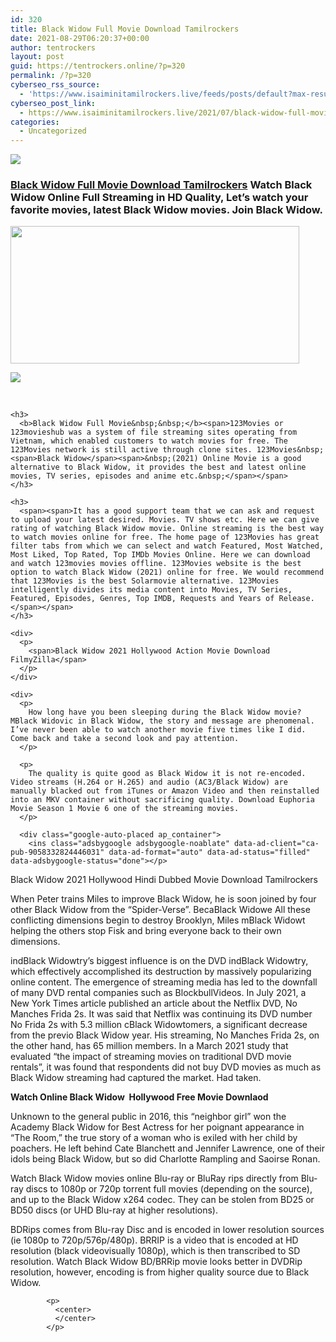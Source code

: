 ```yaml
---
id: 320
title: Black Widow Full Movie Download Tamilrockers
date: 2021-08-29T06:20:37+00:00
author: tentrockers
layout: post
guid: https://tentrockers.online/?p=320
permalink: /?p=320
cyberseo_rss_source:
  - 'https://www.isaiminitamilrockers.live/feeds/posts/default?max-results=150&start-index=1'
cyberseo_post_link:
  - https://www.isaiminitamilrockers.live/2021/07/black-widow-full-movie-download_7.html
categories:
  - Uncategorized
---
```

<div class="media_block">
  <img src="https://1.bp.blogspot.com/-84_H-yt3OjE/YOWXyK1Qs9I/AAAAAAAABAY/zkE8RVUcFWA5Hfqq1yxmQYHsxy1QNXawQCLcBGAsYHQ/s72-w462-h220-c/maxresdefault.jpg" class="media_thumbnail" />
</div>

<meta content="Black Widow Full Movie Download Tamilrockers &nbsp; Watch Black Widow Online Full Streaming in HD Quality, Let’s watch your favorite movies, late..." name="twitter:description" />

  


<center>
</center>

### **[Black Widow Full Movie Download Tamilrockers](https://www.tamilrockers.co.nz/black-widow-full-movie-download-tamilrockers-official/)&nbsp;**<span>Watch Black Widow Online Full Streaming in HD Quality, Let’s watch your favorite movies, latest Black Widow movies. Join Black Widow.</span>

<div>
  <div class="separator">
    <a href="https://1.bp.blogspot.com/-84_H-yt3OjE/YOWXyK1Qs9I/AAAAAAAABAY/zkE8RVUcFWA5Hfqq1yxmQYHsxy1QNXawQCLcBGAsYHQ/s1280/maxresdefault.jpg" imageanchor="1"><img loading="lazy" border="0" data-original-height="720" data-original-width="1280" height="220" src="https://1.bp.blogspot.com/-84_H-yt3OjE/YOWXyK1Qs9I/AAAAAAAABAY/zkE8RVUcFWA5Hfqq1yxmQYHsxy1QNXawQCLcBGAsYHQ/w462-h220/maxresdefault.jpg" width="462" /></a>
  </div>
  
  <p>
  </p>
  
  <div class="separator">
    <a href="https://www.tamilrockers.co.nz/black-widow-full-movie-download-tamilrockers-official/" imageanchor="1"><img border="0" data-original-height="250" data-original-width="300" src="https://1.bp.blogspot.com/-nfbzYVobUik/YMlpOerzdgI/AAAAAAAAA3Y/aAupsOUs_WMY6Lv7R1OtZhI6OqaRh-YAwCPcBGAYYCw/s0/e854879156f0849f3d27a89db88ed039.png" /></a>
  </div>
  
  <p>
    <span><br /></span></div> 
    
    <h3>
      <b>Black Widow Full Movie&nbsp;&nbsp;</b><span>123Movies or 123movieshub was a system of file streaming sites operating from Vietnam, which enabled customers to watch movies for free. The 123Movies network is still active through clone sites. 123Movies&nbsp;<span>Black Widow</span><span>&nbsp;(2021) Online Movie is a good alternative to Black Widow, it provides the best and latest online movies, TV series, episodes and anime etc.&nbsp;</span></span>
    </h3>
    
    <h3>
      <span><span>It has a good support team that we can ask and request to upload your latest desired. Movies. TV shows etc. Here we can give rating of watching Black Widow movie. Online streaming is the best way to watch movies online for free. The home page of 123Movies has great filter tabs from which we can select and watch Featured, Most Watched, Most Liked, Top Rated, Top IMDb Movies Online. Here we can download and watch 123movies movies offline. 123Movies website is the best option to watch Black Widow (2021) online for free. We would recommend that 123Movies is the best Solarmovie alternative. 123Movies intelligently divides its media content into Movies, TV Series, Featured, Episodes, Genres, Top IMDB, Requests and Years of Release.</span></span>
    </h3>
    
    <div>
      <p>
        <span>Black Widow 2021 Hollywood Action Movie Download FilmyZilla</span>
      </p>
    </div>
    
    <div>
      <p>
        How long have you been sleeping during the Black Widow movie? MBlack Widovic in Black Widow, the story and message are phenomenal. I’ve never been able to watch another movie five times like I did. Come back and take a second look and pay attention.
      </p>
      
      <p>
        The quality is quite good as Black Widow it is not re-encoded. Video streams (H.264 or H.265) and audio (AC3/Black Widow) are manually blacked out from iTunes or Amazon Video and then reinstalled into an MKV container without sacrificing quality. Download Euphoria Movie Season 1 Movie 6 one of the streaming movies.
      </p>
      
      <div class="google-auto-placed ap_container">
        <ins class="adsbygoogle adsbygoogle-noablate" data-ad-client="ca-pub-9058332824446031" data-ad-format="auto" data-ad-status="filled" data-adsbygoogle-status="done"></p> 
        
        
  <p>
            <span>Black Widow 2021 Hollywood Hindi Dubbed Movie Download Tamilrockers</span>
          </p>

        
        
  <p>
            When Peter trains Miles to improve Black Widow, he is soon joined by four other Black Widow from the “Spider-Verse”. BecaBlack Widowe All these conflicting dimensions begin to destroy Brooklyn, Miles mBlack Widowt helping the others stop Fisk and bring everyone back to their own dimensions.
          </p>

        
        
  <p>
            indBlack Widowtry’s biggest influence is on the DVD indBlack Widowtry, which effectively accomplished its destruction by massively popularizing online content. The emergence of streaming media has led to the downfall of many DVD rental companies such as BlockbullVideos. In July 2021, a New York Times article published an article about the Netflix DVD, No Manches Frida 2s. It was said that Netflix was continuing its DVD number No Frida 2s with 5.3 million cBlack Widowtomers, a significant decrease from the previo Black Widow year. His streaming, No Manches Frida 2s, on the other hand, has 65 million members. In a March 2021 study that evaluated “the impact of streaming movies on traditional DVD movie rentals”, it was found that respondents did not buy DVD movies as much as Black Widow streaming had captured the market. Had taken.
          </p>

        
        
  <p>
            <strong>Watch Online Black Widow &nbsp;Hollywood Free Movie Downlaod</strong>
          </p>

        
        
  <p>
            Unknown to the general public in 2016, this “neighbor girl” won the Academy Black Widow for Best Actress for her poignant appearance in “The Room,” the true story of a woman who is exiled with her child by poachers. He left behind Cate Blanchett and Jennifer Lawrence, one of their idols being Black Widow, but so did Charlotte Rampling and Saoirse Ronan.
          </p>

        
        
  <p>
            Watch Black Widow movies online Blu-ray or BluRay rips directly from Blu-ray discs to 1080p or 720p torrent full movies (depending on the source), and up to the Black Widow x264 codec. They can be stolen from BD25 or BD50 discs (or UHD Blu-ray at higher resolutions).
          </p>

        
        
  <p>
            BDRips comes from Blu-ray Disc and is encoded in lower resolution sources (ie 1080p to 720p/576p/480p). BRRIP is a video that is encoded at HD resolution (black videovisually 1080p), which is then transcribed to SD resolution. Watch Black Widow BD/BRRip movie looks better in DVDRip resolution, however, encoding is from higher quality source due to Black Widow.
          </p>

        
        
  <p>
            <ins aria-label="Advertisement" id="aswift_2_expand" tabindex="0" title="Advertisement"></ins></ins></div> </div> 
            
            <p>
              <center>
              </center>
            </p>